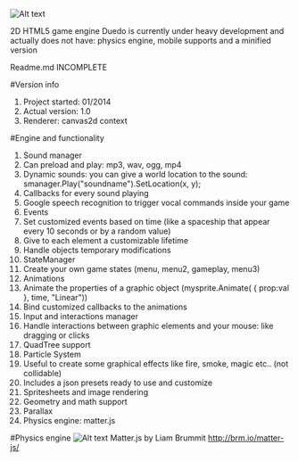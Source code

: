 ![Alt text](http://projects.edoardocasella.it/duedo/img/logo.png?raw=true "Duedo")

2D HTML5 game engine
Duedo is currently under heavy development and actually does not have: physics engine, mobile supports and a minified version

Readme.md INCOMPLETE

#Version info
1. Project started: 01/2014  
2. Actual version: 1.0
3. Renderer: canvas2d context

#Engine and functionality
1. Sound manager
  1. Can preload and play: mp3, wav, ogg, mp4
  2. Dynamic sounds: you can give a world location to the sound: smanager.Play("soundname").SetLocation(x, y);
  3. Callbacks for every sound playing
  4. Google speech recognition to trigger vocal commands inside your game
2. Events
  1. Set customized events based on time (like a spaceship that appear every 10 seconds or by a random value)
  2. Give to each element a customizable lifetime
  3. Handle objects temporary modifications 
3. StateManager
  1. Create your own game states (menu, menu2, gameplay, menu3)
4. Animations
  1. Animate the properties of a graphic object (mysprite.Animate( { prop:val }, time, "Linear"))
  2. Bind customized callbacks to the animations
5. Input and interactions manager
  1. Handle interactions between graphic elements and your mouse: like dragging or clicks
6. QuadTree support
7. Particle System
  1. Useful to create some graphical effects like fire, smoke, magic etc.. (not collidable)
  2. Includes a json presets ready to use and customize
8. Spritesheets and image rendering
9. Geometry and math support
10. Parallax
11. Physics engine: matter.js


#Physics engine
![Alt text](http://projects.edoardocasella.it/duedo/img/matter-js_logo.png "Matter.js")
Matter.js by Liam Brummit
http://brm.io/matter-js/


